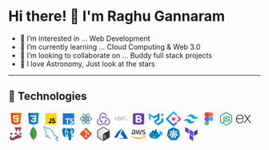 # Hi there! 👋 I'm Raghu Gannaram

-   👀 I’m interested in ... Web Development
-   🌱 I’m currently learning ... Cloud Computing & Web 3.0
-   💞️ I’m looking to collaborate on ... Buddy full stack projects
-   🔭 I love Astronomy, Just look at the stars

---
## 🔧 Technologies

<img align="left" alt="HTML5" style="width:30px; margin-right:5px" src="./assets/html.png" />
<img align="left" alt="CSS3"style="width:30px; margin-right:5px" src="./assets/css.png" />
<img align="left" alt="JavaScript"style="width:30px; margin-right:5px" src="./assets/javascript.png" />
<img align="left" alt="CTypeScriptS3"style="width:30px; margin-right:5px" src="./assets/typescript.png" />
<img align="left" alt="ReactJS"style="width:30px; margin-right:5px" src="./assets/reactjs.png" />
<img align="left" alt="ReduxJS"style="width:30px; margin-right:5px" src="./assets/reduxjs.png" />
<img align="left" alt="NextJS"style="width:30px; margin-right:5px" src="./assets/nextjs.png" />
<img align="left" alt="Bootstrap"style="width:30px; margin-right:5px" src="./assets/bootstrap.png" />
<img align="left" alt="Material UI"style="width:30px; margin-right:5px" src="./assets/materialui.png" />
<img align="left" alt="Ant Design"style="width:30px; margin-right:5px" src="./assets/antdesign.png" />
<img align="left" alt="Tailwind CSS"style="width:30px; margin-right:5px" src="./assets/tailwind.png" />
<img align="left" alt="Figma"style="width:30px; margin-right:5px" src="./assets/figma.png" />
<img align="left" alt="NodeJS"style="width:30px; margin-right:5px" src="./assets/nodejs.png" />
<img align="left" alt="ExpressJS"style="width:30px; margin-right:5px" src="./assets/expressjs.svg" />
<img align="left" alt="Jest"style="width:30px; margin-right:5px" src="./assets/jest.png" />
<img align="left" alt="MongoDB"style="width:30px; margin-right:5px" src="./assets/mongodb.png" />
<img align="left" alt="MySQL"style="width:30px; margin-right:5px" src="./assets/mysql.png" />
<img align="left" alt="PostgreSQL"style="width:30px; margin-right:5px" src="./assets/postgresql.png" />
<img align="left" alt="Git"style="width:30px; margin-right:5px" src="./assets/git.png" />
<img align="left" alt="Bash"style="width:30px; margin-right:5px" src="./assets/bash.png" />
<img align="left" alt="Azure"style="width:30px; margin-right:5px" src="./assets/azure.png" />
<img align="left" alt="AWS"style="width:30px; margin-right:5px" src="./assets/aws.png" />
<img align="left" alt="Docker"style="width:30px; margin-right:5px" src="./assets/docker.png" />
<img align="left" alt="Kubernetes"style="width:30px; margin-right:5px" src="./assets/kubernetes.png" />
<img align="left" alt="Terraform"style="width:30px; margin-right:5px" src="./assets/terraform.png" />
